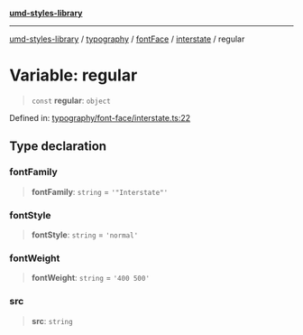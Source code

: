 [**umd-styles-library**](../../../../../../README.md)

***

[umd-styles-library](../../../../../../modules.md) / [typography](../../../../../README.md) / [fontFace](../../../README.md) / [interstate](../README.md) / regular

# Variable: regular

> `const` **regular**: `object`

Defined in: [typography/font-face/interstate.ts:22](https://github.com/UMD-Digital/design-system/blob/ada30a44686a89a90941bbd44a6f156101fc9b44/packages/styles/source/typography/font-face/interstate.ts#L22)

## Type declaration

### fontFamily

> **fontFamily**: `string` = `'"Interstate"'`

### fontStyle

> **fontStyle**: `string` = `'normal'`

### fontWeight

> **fontWeight**: `string` = `'400 500'`

### src

> **src**: `string`

